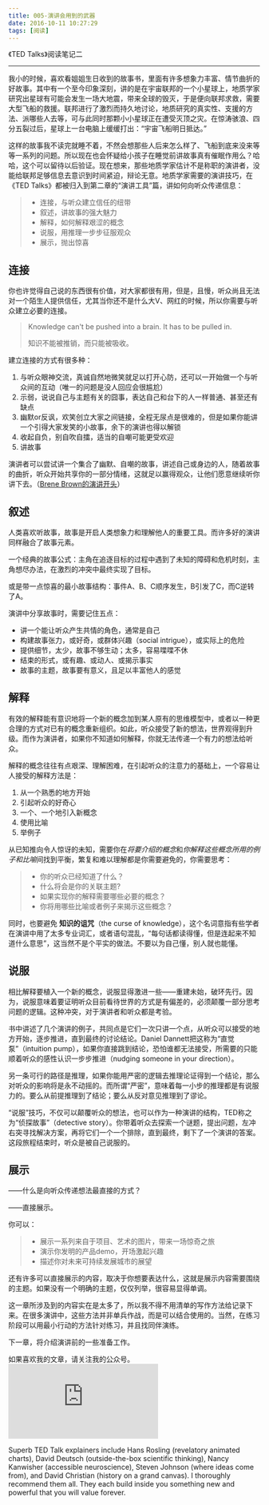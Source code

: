 ```yaml
---
title: 005-演讲会用到的武器
date: 2016-10-11 10:27:29
tags: [阅读]
---
```


《TED Talks》阅读笔记二

---
我小的时候，喜欢看姐姐生日收到的故事书，里面有许多想象力丰富、情节曲折的好故事。其中有一个至今印象深刻，讲的是在宇宙联邦的一个小星球上，地质学家研究出星球有可能会发生一场大地震，带来全球的毁灭，于是便向联邦求救，需要大型飞船的救援。联邦进行了激烈而持久地讨论，地质研究的真实性、支援的方法、派哪些人去等，可与此同时那颗小小星球正在遭受灭顶之灾。在惊涛骇浪、四分五裂过后，星球上一台电脑上缓缓打出：“宇宙飞船明日抵达。”

这样的故事我不读完就睡不着，不然会想那些人后来怎么样了、飞船到底来没来等等一系列的问题。所以现在也会怀疑给小孩子在睡觉前讲故事真有催眠作用么？哈哈，这个可以留待以后验证。现在想来，那些地质学家估计不是称职的演讲者，没能给联邦足够信息去意识到时间紧迫，辩论无意。地质学家需要的演讲技巧，在《TED Talks》都被归入到第二章的“演讲工具”篇，讲如何向听众传递信息：
> - 连接，与听众建立信任的纽带
> - 叙述，讲故事的强大魅力
> - 解释，如何解释艰涩的概念
> - 说服，用推理一步步征服观众
> - 展示，抛出惊喜

## 连接
你也许觉得自己说的东西很有价值，对大家都很有用，但是，且慢，听众尚且无法对一个陌生人提供信任，尤其当你还不是什么大V、网红的时候，所以你需要与听众建立必要的连接。
> Knowledge can't be pushed into a brain. It has to be pulled in.
>
> 知识不能被推销，而只能被吸收。

建立连接的方式有很多种：
1. 与听众眼神交流，真诚自然地微笑就足以打开心防，还可以一开始做一个与听众间的互动（唯一的问题是没人回应会很尴尬）
2. 示弱，说说自己与主题有关的囧事，表达自己和台下的人一样普通、甚至还有缺点
3. 幽默or反讽，欢笑创立大家之间链接，全程无尿点是很难的，但是如果你能讲一个引得大家发笑的小故事，余下的演讲也得以解锁
4. 收起自负，别自吹自擂，适当的自嘲可能更受欢迎
5. 讲故事

演讲者可以尝试讲一个集合了幽默、自嘲的故事，讲述自己或身边的人，随着故事的曲折，听众开始共享你的一部分情绪，这就足以赢得观众，让他们愿意继续听你讲下去。（[Brene Brown的演讲开头](https://www.ted.com/talks/brene_brown_on_vulnerability)）

## 叙述
人类喜欢听故事，故事是开启人类想象力和理解他人的重要工具。而许多好的演讲同样融合了故事元素。

一个经典的故事公式：主角在追逐目标的过程中遇到了未知的障碍和危机时刻，主角想尽办法，在激烈的冲突中最终实现了目标。

或是带一点惊喜的最小故事结构：事件A、B、C顺序发生，B引发了C，而C逆转了A。

演讲中分享故事时，需要记住五点：
- 讲一个能让听众产生共情的角色，通常是自己
- 构建故事张力，或好奇，或群体兴趣（social intrigue），或实际上的危险
- 提供细节，太少，故事不够生动；太多，容易喋喋不休
- 结束的形式，或有趣、或动人、或揭示事实
- 故事的主题，故事要有意义，且足以丰富他人的感觉

## 解释
有效的解释能有意识地将一个新的概念加到某人原有的思维模型中，或者以一种更合理的方式对已有的概念重新组织。如此，听众接受了新的想法，世界观得到升级。而作为演讲者，如果你不知道如何解释，你就无法传递一个有力的想法给听众。

解释的概念往往有点艰深、理解困难，在引起听众的注意力的基础上，一个容易让人接受的解释方法是：
1. 从一个熟悉的地方开始
2. 引起听众的好奇心
3. 一个、一个地引入新概念
4. 使用比喻
5. 举例子

从已知推向令人惊讶的未知，需要你在*将要介绍的概念*和*你解释这些概念所用的例子和比喻*间找到平衡，繁复和难以理解都是你需要避免的，你需要思考：
> - 你的听众已经知道了什么？
> - 什么将会是你的关联主题?
> - 如果实现你的解释需要哪些必要的概念？
> - 你将用哪些比喻或者例子来揭示这些概念？

同时，也要避免 **知识的诅咒**（the curse of knowledge），这个名词意指有些学者在演讲中用了太多专业词汇，或者语句混乱，“每句话都读得懂，但是连起来不知道什么意思”，这当然不是个平实的做法。不要以为自己懂，别人就也能懂。

## 说服
相比解释要植入一个新的概念，说服显得激进一些——重建未始，破环先行。因为，说服意味着要证明听众目前看待世界的方式是有偏差的，必须颠覆一部分思考问题的逻辑。这种冲突，对于演讲者和听众都是考验。

书中讲述了几个演讲的例子，共同点是它们一次只讲一个点，从听众可以接受的地方开始，逐步推进，直到最终的讨论结论。Daniel Dannett把这称为“直觉泵”（intuition pump），如果你直接跳到结论，恐怕谁都无法接受，所需要的只能顺着听众的感性认识一步步推进（nudging someone in your direction）。

另一条可行的路径是推理，如果你能用严密的逻辑去推理论证得到一个结论，那么对听众的影响将是永不动摇的。而所谓“严密”，意味着每一小步的推理都是有说服力的。要么从前提推理到了结论；要么从反对意见推理到了谬论。

“说服”技巧，不仅可以颠覆听众的想法，也可以作为一种演讲的结构，TED称之为“侦探故事”（detective story）。你带着听众去探索一个谜题，提出问题，左冲右突寻找解决方案，再将它们一个一个排除，直到最终，剩下了一个演讲的答案。这段旅程结束时，听众是被自己说服的。

## 展示
——什么是向听众传递想法最直接的方式？

——直接展示。

你可以：
> - 展示一系列来自于项目、艺术的图片，带来一场惊奇之旅
> - 演示你发明的产品demo，开场激起兴趣
> - 描述你对未来可持续发展城市的展望

还有许多可以直接展示的内容，取决于你想要表达什么，这就是展示内容需要围绕的主题。如果没有一个明确的主题，仅仅列举，很容易显得单调。

这一章所涉及到的内容实在是太多了，所以我不得不用清单的写作方法给记录下来。在很多演讲中，这些方法并非单兵作战，而是可以结合使用的。当然，在练习阶段可以用最小行动的方法针对练习，并且找同伴演练。

下一章，将介绍演讲前的一些准备工作。

如果喜欢我的文章，请关注我的公众号。
![公众号](http://bdbea3.duapp.com/pcs_download.php?id=3172&link=%2Fapps%2Fhgf_blog%2F%E5%85%AC%E4%BC%97%E5%8F%B7logo.jpg)

Superb TED Talk explainers include Hans Rosling (revelatory animated charts), David Deutsch (outside-the-box scientific thinking), Nancy Kanwisher (accessible neuroscience), Steven Johnson (where ideas come from), and David Christian (history on a grand canvas). I thoroughly recommend them all. They each build inside you something new and powerful that you will value forever.
